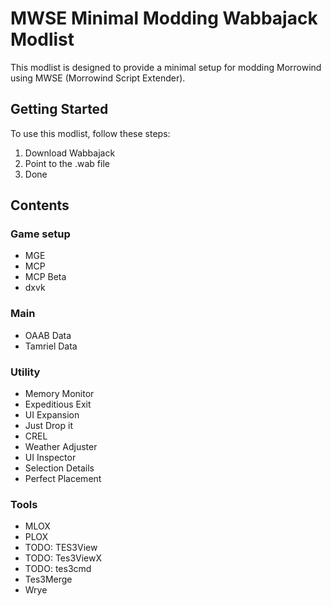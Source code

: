 # MWSE Minimal Modding Wabbajack Modlist

This modlist is designed to provide a minimal setup for modding Morrowind using MWSE (Morrowind Script Extender).

## Getting Started

To use this modlist, follow these steps:

1. Download Wabbajack
2. Point to the .wab file
3. Done

## Contents

### Game setup

- MGE
- MCP
- MCP Beta
- dxvk

### Main

- OAAB Data
- Tamriel Data

### Utility

- Memory Monitor
- Expeditious Exit
- UI Expansion
- Just Drop it
- CREL
- Weather Adjuster
- UI Inspector
- Selection Details
- Perfect Placement

### Tools

- MLOX
- PLOX
- TODO: TES3View
- TODO: Tes3ViewX
- TODO: tes3cmd
- Tes3Merge
- Wrye
